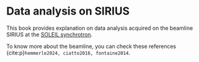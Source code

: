 # Data analysis on SIRIUS

This book provides explanation on data analysis acquired on the beamline SIRIUS at the [SOLEIL synchrotron](https://www.synchrotron-soleil.fr).

To know more about the beamline, you can check these references {cite:p}`hemmerle2024, ciatto2016, fontaine2014`.

